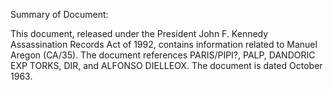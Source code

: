 Summary of Document:

This document, released under the President John F. Kennedy Assassination Records Act of 1992, contains information related to Manuel Aregon (CA/35). The document references PARIS/PIPI?, PALP, DANDORIC EXP TORKS, DIR, and ALFONSO DIELLEOX. The document is dated October 1963.
